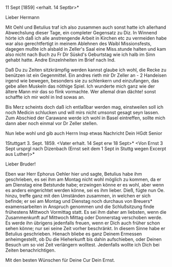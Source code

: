  11 Sept [1859]
 <erhalt. 14 Septbr>*

Lieber Hermann

Mit Oehl und Betulius traf ich also zusammen auch sonst hatte ich allerhand Abwechslung dieser Tage, ein completer Gegensatz zu Diz. In Winnend hörte ich daß ich alle anstrengende Arbeit in Kirchen etc zu vermeiden habe war also gerechtfertigt in meinem Ablehnen des Waibl Missionsfests, dagegen mußte ich alsbald in Zeller's Saal eine Miss.stunde halten und kam also nicht nach Buch zu Fr Dir Süskd's Geburtstag wie ich halb im Sinn gehabt hatte. Andre Einzelnheiten im Brief nach Ind.

Daß Du zu Zeiten sitzkrämpfig werden kannst glaube ich wohl, die Recke zu benützen ist ein Gegenmittel. Ein andres rieth mir Dr Zeller an - 2 Handeisen irgend wie bewegen, besonders sie zu schlenkern und einzufangen, das gebe allen Muskeln das nöthige Spiel. Ich wunderte mich ganz wie der ältere Mann mir das so flink vormachte. Wer allemal dran dächte! sonst schaffte ich mir wohl in Ind sowas an.

Bis Merz scheints doch daß ich entlaßbar werden mag, einstweilen soll ich noch Medicin schlucken und will mirs nicht umsonst gesagt seyn lassen. Zum Abschied der Carawane werde ich wohl in Basel eintreffen, sollte mich dann aber noch einmal vor Dr Zeller stellen.

Nun lebe wohl und gib auch Herrn Insp etwas Nachricht
 Dein HGdt Senior



 1Stuttgart 3. Sept. 1859.
 <Vater erhalt. 14 Sept erw 18 Sept>*
<Von Ernst 3 Sept ursprgl nach Dizenbach (Ernst seit dem 1 Sept in Stuttg wegen Excerpt aus Luther)>*

Lieber Bruder!

Eben war Herr Ephorus Oehler hier und sagte, Betulius habe ihm geschrieben, es sei ihm am Montag nicht wohl möglich zu kommen, da er am Dienstag eine Betstunde habe; erzwingen könne er es wohl, aber wenn es anders eingerichtet werden könne, sei es ihm lieber. Dieß, fügte nun Oe. hinzu, treffe ganz mit den Umständen zusammen, in welchen er sich befinde; er sei am Montag und Dienstag noch durchaus von Breuers* examensarbeiten in Anspruch genommen und die Schlußsitzung finde frühestens Mittwoch Vormittag statt. Es sei ihm daher am liebsten, wenn die Zusammenkunft auf Mittwoch Mittag oder Donnerstag verschoben werde. Es werde ihn übrigens jedenfalls freuen, wenn er Dich auch früher schon sehen könne; nur sei seine Zeit vorher beschränkt. In diesem Sinne habe er Betulius geschrieben. Hienach bliebe es ganz Deinem Ermessen anheimgestellt, ob Du die Hieherkunft bis dahin aufschieben, oder Deinen Besuch um so viel Zeit verlängern wolltest. Jedenfalls wollte ich Dich bei Zeiten benachrichtigen.

 Mit den besten Wünschen für Deine Cur
 Dein Ernst.
